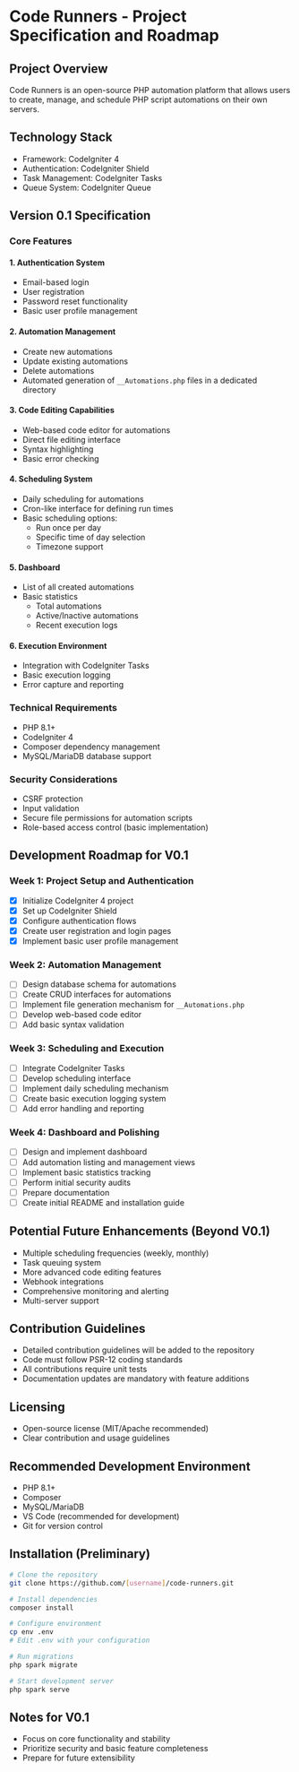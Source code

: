 # Code Runners - Project Specification and Roadmap

## Project Overview
Code Runners is an open-source PHP automation platform that allows users to create, manage, and schedule PHP script automations on their own servers.

## Technology Stack
- Framework: CodeIgniter 4
- Authentication: CodeIgniter Shield
- Task Management: CodeIgniter Tasks
- Queue System: CodeIgniter Queue

## Version 0.1 Specification

### Core Features

#### 1. Authentication System
- Email-based login
- User registration
- Password reset functionality
- Basic user profile management

#### 2. Automation Management
- Create new automations
- Update existing automations
- Delete automations
- Automated generation of `__Automations.php` files in a dedicated directory

#### 3. Code Editing Capabilities
- Web-based code editor for automations
- Direct file editing interface
- Syntax highlighting
- Basic error checking

#### 4. Scheduling System
- Daily scheduling for automations
- Cron-like interface for defining run times
- Basic scheduling options:
  - Run once per day
  - Specific time of day selection
  - Timezone support

#### 5. Dashboard
- List of all created automations
- Basic statistics
  - Total automations
  - Active/Inactive automations
  - Recent execution logs

#### 6. Execution Environment
- Integration with CodeIgniter Tasks
- Basic execution logging
- Error capture and reporting

### Technical Requirements
- PHP 8.1+
- CodeIgniter 4
- Composer dependency management
- MySQL/MariaDB database support

### Security Considerations
- CSRF protection
- Input validation
- Secure file permissions for automation scripts
- Role-based access control (basic implementation)

## Development Roadmap for V0.1

### Week 1: Project Setup and Authentication
- [x] Initialize CodeIgniter 4 project
- [x] Set up CodeIgniter Shield
- [x] Configure authentication flows
- [x] Create user registration and login pages
- [x] Implement basic user profile management

### Week 2: Automation Management
- [ ] Design database schema for automations
- [ ] Create CRUD interfaces for automations
- [ ] Implement file generation mechanism for `__Automations.php`
- [ ] Develop web-based code editor
- [ ] Add basic syntax validation

### Week 3: Scheduling and Execution
- [ ] Integrate CodeIgniter Tasks
- [ ] Develop scheduling interface
- [ ] Implement daily scheduling mechanism
- [ ] Create basic execution logging system
- [ ] Add error handling and reporting

### Week 4: Dashboard and Polishing
- [ ] Design and implement dashboard
- [ ] Add automation listing and management views
- [ ] Implement basic statistics tracking
- [ ] Perform initial security audits
- [ ] Prepare documentation
- [ ] Create initial README and installation guide

## Potential Future Enhancements (Beyond V0.1)
- Multiple scheduling frequencies (weekly, monthly)
- Task queuing system
- More advanced code editing features
- Webhook integrations
- Comprehensive monitoring and alerting
- Multi-server support

## Contribution Guidelines
- Detailed contribution guidelines will be added to the repository
- Code must follow PSR-12 coding standards
- All contributions require unit tests
- Documentation updates are mandatory with feature additions

## Licensing
- Open-source license (MIT/Apache recommended)
- Clear contribution and usage guidelines

## Recommended Development Environment
- PHP 8.1+
- Composer
- MySQL/MariaDB
- VS Code (recommended for development)
- Git for version control

## Installation (Preliminary)
```bash
# Clone the repository
git clone https://github.com/[username]/code-runners.git

# Install dependencies
composer install

# Configure environment
cp env .env
# Edit .env with your configuration

# Run migrations
php spark migrate

# Start development server
php spark serve
```

## Notes for V0.1
- Focus on core functionality and stability
- Prioritize security and basic feature completeness
- Prepare for future extensibility

